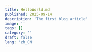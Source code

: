 ```yaml
---
title: HelloWorld.md
published: 2025-09-14
description: 'The first blog article'
image: ''
tags: []
category: ''
draft: false 
lang: 'zh_CN'
---
```

